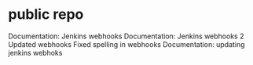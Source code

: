 # public repo
Documentation: Jenkins webhooks
Documentation: Jenkins webhooks 2
Updated webhooks
Fixed spelling in webhooks
Documentation: updating jenkins webhoks

